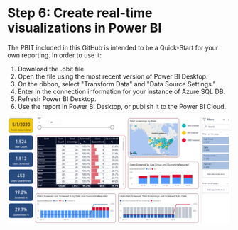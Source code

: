 # Step 6: Create real-time visualizations in Power BI  

The PBIT included in this GitHub is intended to be a Quick-Start for your own reporting. In order to use it:

1. Download the .pbit file
2. Open the file using the most recent version of Power BI Desktop. 
3. On the ribbon, select "Transform Data" and "Data Source Settings."
4. Enter in the connection information for your instance of Azure SQL DB.
5. Refresh Power BI Desktop.
6. Use the report in Power BI Desktop, or publish it to the Power BI Cloud.

![](screenshots/PBI.png)
